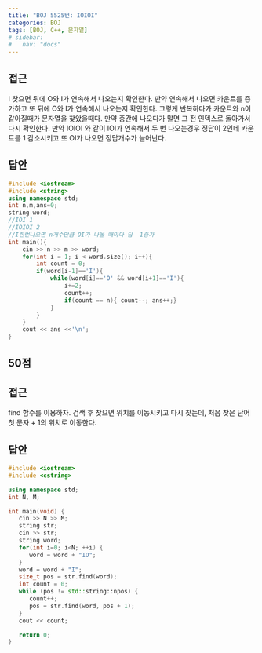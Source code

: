 ```yaml
---
title: "BOJ 5525번: IOIOI"
categories: BOJ
tags: [BOJ, C++, 문자열]
# sidebar:
#   nav: "docs"
---
```


## 접근

I 찾으면 뒤에 O와 I가 연속해서 나오는지 확인한다. 만약 연속해서 나오면 카운트를 증가하고 또 뒤에 O와 I가 연속해서 나오는지 확인한다. 그렇게 반복하다가 카운트와 n이 같아질때가 문자열을 찾았을때다. 만약 중간에 나오다가 말면 그 전 인덱스로 돌아가서 다시 확인한다. 만약 IOIOI 와 같이 IOI가 연속해서 두 번 나오는경우 정답이 2인데 카운트를 1 감소시키고 또 OI가 나오면 정답개수가 늘어난다.

## 답안

```cpp
#include <iostream>
#include <string>
using namespace std;
int n,m,ans=0;
string word;
//IOI 1
//IOIOI 2
//I한번나오면 n개수만큼 OI가 나올 때마다 답  1증가
int main(){
    cin >> n >> m >> word;
    for(int i = 1; i < word.size(); i++){
        int count = 0;
        if(word[i-1]=='I'){
            while(word[i]=='O' && word[i+1]=='I'){
                i+=2;
                count++;
                if(count == n){ count--; ans++;}
            }
        }
    }
    cout << ans <<'\n';
}
```

## 50점

## 접근

find 함수를 이용하자. 검색 후 찾으면 위치를 이동시키고 다시 찾는데, 처음 찾은 단어 첫 문자 + 1의 위치로 이동한다.

## 답안

```cpp
#include <iostream>
#include <cstring>

using namespace std;
int N, M;

int main(void) {
   cin >> N >> M;
   string str;
   cin >> str;
   string word;
   for(int i=0; i<N; ++i) {
      word = word + "IO";
   }
   word = word + "I";
   size_t pos = str.find(word);
   int count = 0;
   while (pos != std::string::npos) {
      count++;
      pos = str.find(word, pos + 1);
   }
   cout << count;

   return 0;
}
```